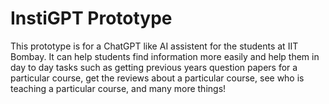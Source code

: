 # InstiGPT Prototype

This prototype is for a ChatGPT like AI assistent for the students at IIT Bombay. It can help students find information more easily and help them in day to day tasks such as getting previous years question papers for a particular course, get the reviews about a particular course, see who is teaching a particular course, and many more things!
